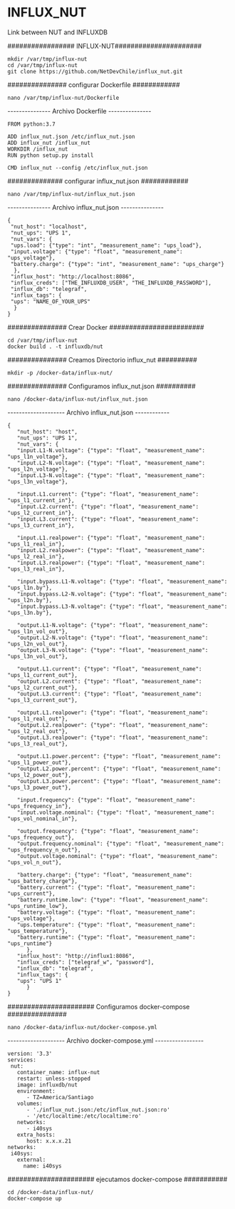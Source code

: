 # INFLUX_NUT
Link between NUT and INFLUXDB

################# INFLUX-NUT######################

```
mkdir /var/tmp/influx-nut
cd /var/tmp/influx-nut
git clone https://github.com/NetDevChile/influx_nut.git
```

############### configurar Dockerfile ############

```
nano /var/tmp/influx-nut/Dockerfile
```

--------------- Archivo Dockerfile ---------------

```
FROM python:3.7

ADD influx_nut.json /etc/influx_nut.json
ADD influx_nut /influx_nut
WORKDIR /influx_nut
RUN python setup.py install

CMD influx_nut --config /etc/influx_nut.json
```

############## configurar influx_nut.json ############

```
nano /var/tmp/influx-nut/influx_nut.json 
```

--------------- Archivo influx_nut.json ---------------

```
{
 "nut_host": "localhost",
 "nut_ups": "UPS 1",
 "nut_vars": {
 "ups.load": {"type": "int", "measurement_name": "ups_load"},
 "input.voltage": {"type": "float", "measurement_name": "ups_voltage"},
 "battery.charge": {"type": "int", "measurement_name": "ups_charge"}
  },
 "influx_host": "http://localhost:8086",
 "influx_creds": ["THE_INFLUXDB_USER", "THE_INFLUXDB_PASSWORD"],
 "influx_db": "telegraf",
 "influx_tags": {
 "ups": "NAME_OF_YOUR_UPS"
  }
}
```

############### Crear Docker ########################

```
cd /var/tmp/influx-nut
docker build . -t influxdb/nut
```

############### Creamos Directorio influx_nut ##########

```
mkdir -p /docker-data/influx-nut/
```

############### Configuramos influx_nut.json ##########

```
nano /docker-data/influx-nut/influx_nut.json
```

-------------------- Archivo influx_nut.json ------------

```
{
   "nut_host": "host",
   "nut_ups": "UPS 1",
   "nut_vars": {
   "input.L1-N.voltage": {"type": "float", "measurement_name": "ups_l1n_voltage"},
   "input.L2-N.voltage": {"type": "float", "measurement_name": "ups_l2n_voltage"},
   "input.L3-N.voltage": {"type": "float", "measurement_name": "ups_l3n_voltage"},
  
   "input.L1.current": {"type": "float", "measurement_name": "ups_l1_current_in"},
   "input.L2.current": {"type": "float", "measurement_name": "ups_l2_current_in"},
   "input.L3.current": {"type": "float", "measurement_name": "ups_l3_current_in"},
  
   "input.L1.realpower": {"type": "float", "measurement_name": "ups_l1_real_in"},
   "input.L2.realpower": {"type": "float", "measurement_name": "ups_l2_real_in"},
   "input.L3.realpower": {"type": "float", "measurement_name": "ups_l3_real_in"},

   "input.bypass.L1-N.voltage": {"type": "float", "measurement_name": "ups_l1n.by"},
   "input.bypass.L2-N.voltage": {"type": "float", "measurement_name": "ups_l2n.by"},
   "input.bypass.L3-N.voltage": {"type": "float", "measurement_name": "ups_l3n.by"},
  
   "output.L1-N.voltage": {"type": "float", "measurement_name": "ups_l1n_vol_out"},
   "output.L2-N.voltage": {"type": "float", "measurement_name": "ups_l2n_vol_out"},
   "output.L3-N.voltage": {"type": "float", "measurement_name": "ups_l3n_vol_out"},
  
   "output.L1.current": {"type": "float", "measurement_name": "ups_l1_current_out"},
   "output.L2.current": {"type": "float", "measurement_name": "ups_l2_current_out"},
   "output.L3.current": {"type": "float", "measurement_name": "ups_l3_current_out"},
  
   "output.L1.realpower": {"type": "float", "measurement_name": "ups_l1_real_out"},
   "output.L2.realpower": {"type": "float", "measurement_name": "ups_l2_real_out"},
   "output.L3.realpower": {"type": "float", "measurement_name": "ups_l3_real_out"},
  
   "output.L1.power.percent": {"type": "float", "measurement_name": "ups_l1_power_out"},
   "output.L2.power.percent": {"type": "float", "measurement_name": "ups_l2_power_out"},
   "output.L3.power.percent": {"type": "float", "measurement_name": "ups_l3_power_out"},
  
   "input.frequency": {"type": "float", "measurement_name": "ups_frequency_in"},
   "input.voltage.nominal": {"type": "float", "measurement_name": "ups_vol_nominal_in"},
  
   "output.frequency": {"type": "float", "measurement_name": "ups_frequency_out"},
   "output.frequency.nominal": {"type": "float", "measurement_name": "ups_frequency_n_out"},
   "output.voltage.nominal": {"type": "float", "measurement_name": "ups_vol_n_out"},
 
   "battery.charge": {"type": "float", "measurement_name": "ups_battery_charge"},
   "battery.current": {"type": "float", "measurement_name": "ups_current"},
   "battery.runtime.low": {"type": "float", "measurement_name": "ups_runtime_low"},
   "battery.voltage": {"type": "float", "measurement_name": "ups_voltage"},
   "ups.temperature": {"type": "float", "measurement_name": "ups_temperature"},
   "battery.runtime": {"type": "float", "measurement_name": "ups_runtime"}
      },
   "influx_host": "http://influx1:8086",
   "influx_creds": ["telegraf_w", "password"],
   "influx_db": "telegraf",
   "influx_tags": {
   "ups": "UPS 1"
      }
}
```  

###################### Configuramos docker-compose ###############

```
nano /docker-data/influx-nut/docker-compose.yml
```

-------------------- Archivo docker-compose.yml -----------------

```
version: '3.3'
services:
 nut:
   container_name: influx-nut
   restart: unless-stopped
   image: influxdb/nut
   environment:
      - TZ=America/Santiago
   volumes:
      - './influx_nut.json:/etc/influx_nut.json:ro'
      - '/etc/localtime:/etc/localtime:ro'
   networks:
      - i40sys
   extra_hosts:
      host: x.x.x.21
networks:
 i40sys:
   external:
     name: i40sys
```
###################### ejecutamos docker-compose ###########

```
cd /docker-data/influx-nut/
docker-compose up 
```

